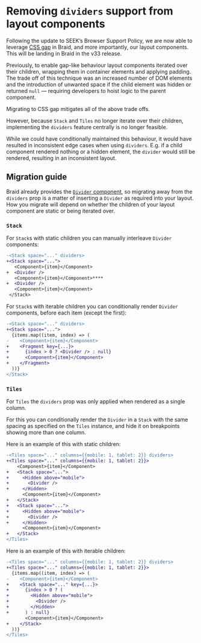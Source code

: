 # Removing `dividers` support from layout components

Following the update to SEEK&rsquo;s Browser Support Policy, we are now able to leverage [CSS gap] in Braid, and more importantly, our layout components. This will be landing in Braid in the v33 release.

Previously, to enable gap-like behaviour layout components iterated over their children, wrapping them in container elements and applying padding. The trade off of this technique was an increased number of DOM elements and the introduction of unwanted space if the child element was hidden or returned `null` — requiring developers to hoist logic to the parent component.

Migrating to CSS gap mitigates all of the above trade offs.

However, because `Stack` and `Tiles` no longer iterate over their children, implementing the `dividers` feature centrally is no longer feasible.

While we could have conditionally maintained this behaviour, it would have resulted in inconsistent edge cases when using `dividers`. E.g. if a child component rendered nothing or a hidden element, the `divider` would still be rendered, resulting in an inconsistent layout.

## Migration guide

Braid already provides the [`Divider` component], so migrating away from the `dividers` prop is a matter of inserting a `Divider` as required into your layout.
How you migrate will depend on whether the children of your layout component are static or being iterated over.

### `Stack`

For `Stack`s with static children you can manually interleave `Divider` components:

```diff
-<Stack space="..." dividers>
+<Stack space="...">
   <Component>{item}</Component>
+  <Divider />
   <Component>{item}</Component>****
+  <Divider />
   <Component>{item}</Component>
 </Stack>
```

For `Stack`s with iterable children you can conditionally render `Divider` components, before each item (except the first):

```diff
-<Stack space="..." dividers>
+<Stack space="...">
  {items.map((item, index) => (
-    <Component>{item}</Component>
+    <Fragment key={...}>
+      {index > 0 ? <Divider /> : null}
+      <Component>{item}</Component>
+    </Fragment>
  ))}
</Stack>
```

### `Tiles`

For `Tiles` the `dividers` prop was only applied when rendered as a single column.

For this you can conditionally render the `Divider` in a `Stack` with the same spacing as specified on the `Tiles` instance, and hide it on breakpoints showing more than one column.

Here is an example of this with static children:

```diff
-<Tiles space="..." columns={{mobile: 1, tablet: 2}} dividers>
+<Tiles space="..." columns={{mobile: 1, tablet: 2}}>
    <Component>{item}</Component>
+   <Stack space="...">
+     <Hidden above="mobile">
+       <Divider />
+     </Hidden>
      <Component>{item}</Component>
+   </Stack>
+   <Stack space="...">
+     <Hidden above="mobile">
+       <Divider />
+     </Hidden>
      <Component>{item}</Component>
+   </Stack>
</Tiles>
```

Here is an example of this with iterable children:

```diff
-<Tiles space="..." columns={{mobile: 1, tablet: 2}} dividers>
+<Tiles space="..." columns={{mobile: 1, tablet: 2}}>
  {items.map((item, index) => (
-    <Component>{item}</Component>
+    <Stack space="..." key={...}>
+      {index > 0 ? (
+        <Hidden above="mobile">
+          <Divider />
+        </Hidden>
+      ) : null}
       <Component>{item}</Component>
+    </Stack>
  ))}
</Tiles>
```

[CSS gap]: https://developer.mozilla.org/en-US/docs/Web/CSS/gap
[`Divider` component]: https://seek-oss.github.io/braid-design-system/components/Divider/
